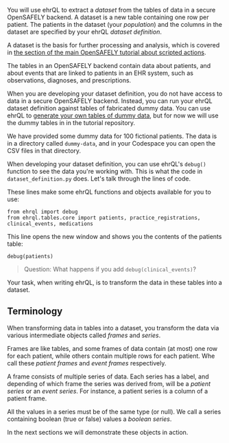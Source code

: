 You will use ehrQL to extract a _dataset_ from the tables of data in a secure OpenSAFELY backend.
A dataset is a new table containing one row per patient.
The patients in the dataset (your _population_) and the columns in the dataset are specified by your ehrQL _dataset definition_.

A dataset is the basis for further processing and analysis, which is covered in [the section of the main OpenSAFELY tutorial about scripted actions][1].

The tables in an OpenSAFELY backend contain data about patients, and about events that are linked to patients in an EHR system, such as observations, diagnoses, and prescriptions.

When you are developing your dataset definition, you do not have access to data in a secure OpenSAFELY backend.
Instead, you can run your ehrQL dataset definition against tables of fabricated dummy data.
You can use ehrQL to [generate your own tables of dummy data][2], but for now we will use the dummy tables in in the tutorial repository.

We have provided some dummy data for 100 fictional patients.
The data is in a directory called `dummy-data`, and in your Codespace you can open the CSV files in that directory.

When developing your dataset definition, you can use ehrQL's `debug()` function to see the data you're working with.
This is what the code in `dataset_definition.py` does.
Let's talk through the lines of code.

These lines make some ehrQL functions and objects available for you to use:

	from ehrql import debug
	from ehrql.tables.core import patients, practice_registrations, clinical_events, medications

This line opens the new window and shows you the contents of the patients table:

	debug(patients)

> Question: What happens if you add `debug(clinical_events)`?

Your task, when writing ehrQL, is to transform the data in these tables into a dataset.

## Terminology

When transforming data in tables into a dataset, you transform the data via various intermediate objects called _frames_ and _series_.

Frames are like tables, and some frames of data contain (at most) one row for each patient, while others contain multiple rows for each patient.
Whe call these _patient frames_ and _event frames_ respectively.

A frame consists of multiple series of data.
Each series has a label, and depending of which frame the series was derived from, will be a _patient series_ or an _event series_.
For instance, a patient series is a column of a patient frame.

All the values in a series must be of the same type (or null).
We call a series containing boolean (true or false) values a _boolean series_.

In the next sections we will demonstrate these objects in action.

[1]: https://docs.opensafely.org/getting-started/tutorial/add-a-scripted-action-to-the-pipeline/
[2]: ../../how-to/dummy-data/
